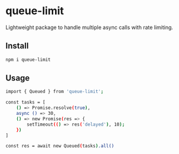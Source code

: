 # queue-limit

Lightweight package to handle multiple async calls with rate limiting.

## Install

```sh
npm i queue-limit
```


## Usage

```sh
import { Queued } from 'queue-limit';

const tasks = [
    () => Promise.resolve(true),
    async () => 30,
    () => new Promise(res => {
        setTimeout(() => res('delayed'), 10);
    })
]

const res = await new Queued(tasks).all()

```